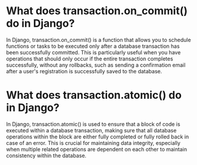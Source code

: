 # What does transaction.on_commit() do in Django?

In Django, transaction.on_commit() is a function that allows you to schedule functions or tasks to be executed only after a database transaction has been successfully committed. 
This is particularly useful when you have operations that should only occur if the entire transaction completes successfully, without any rollbacks, 
such as sending a confirmation email after a user's registration is successfully saved to the database.


# What does transaction.atomic() do in Django?

In Django, transaction.atomic() is used to ensure that a block of code is executed within a database transaction, 
making sure that all database operations within the block are either fully completed or fully rolled back in case of an error. 
This is crucial for maintaining data integrity, especially when multiple related operations are dependent on each other to maintain consistency within the database.